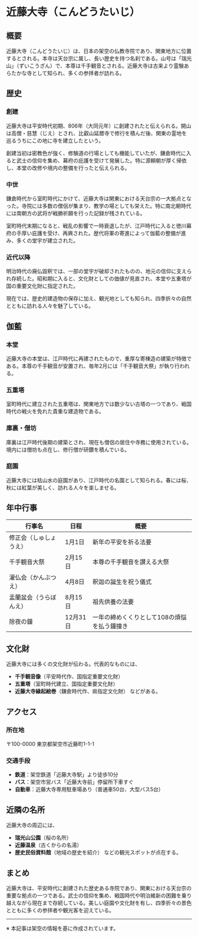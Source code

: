 # 近藤大寺（こんどうたいじ）

## 概要
近藤大寺（こんどうたいじ）は、日本の架空の仏教寺院であり、関東地方に位置するとされる。本寺は天台宗に属し、長い歴史を持つ名刹である。山号は「瑞光山」（ずいこうざん）で、本尊は千手観音とされる。近藤大寺は古来より霊験あらたかな寺として知られ、多くの参拝者が訪れる。

## 歴史
### 創建
近藤大寺は平安時代初期、806年（大同元年）に創建されたと伝えられる。開山は高僧・慈慧（じえ）とされ、比叡山延暦寺で修行を積んだ後、関東の霊地を巡るうちにこの地に寺を建立したという。

創建当初は密教色が強く、修験道の行場としても機能していたが、鎌倉時代に入ると武士の信仰を集め、幕府の庇護を受けて発展した。特に源頼朝が厚く帰依し、本堂の改修や境内の整備を行ったと伝えられる。

### 中世
鎌倉時代から室町時代にかけて、近藤大寺は関東における天台宗の一大拠点となった。寺院には多数の僧侶が集まり、教学の場としても栄えた。特に南北朝時代には南朝方の武将が戦勝祈願を行った記録が残されている。

室町時代末期になると、戦乱の影響で一時衰退したが、江戸時代に入ると徳川幕府の手厚い庇護を受け、再興された。歴代将軍の寄進によって伽藍の整備が進み、多くの堂宇が建立された。

### 近代以降
明治時代の廃仏毀釈では、一部の堂宇が破却されたものの、地元の信仰に支えられ存続した。昭和期に入ると、文化財としての価値が見直され、本堂や五重塔が国の重要文化財に指定された。

現在では、歴史的建造物の保存に加え、観光地としても知られ、四季折々の自然とともに訪れる人々を魅了している。

## 伽藍
### 本堂
近藤大寺の本堂は、江戸時代に再建されたもので、重厚な寄棟造の建築が特徴である。本尊の千手観音が安置され、毎年2月には「千手観音大祭」が執り行われる。

### 五重塔
室町時代に建立された五重塔は、関東地方では数少ない古塔の一つであり、戦国時代の戦火を免れた貴重な建造物である。

### 庫裏・僧坊
庫裏は江戸時代後期の建築とされ、現在も僧侶の居住や寺務に使用されている。境内には僧坊も点在し、修行僧が研鑽を積んでいる。

### 庭園
近藤大寺には枯山水の庭園があり、江戸時代の名園として知られる。春には桜、秋には紅葉が美しく、訪れる人々を楽しませる。

## 年中行事
| 行事名 | 日程 | 概要 |
|--------|------|------|
| 修正会（しゅしょうえ） | 1月1日 | 新年の平安を祈る法要 |
| 千手観音大祭 | 2月15日 | 本尊の千手観音を讃える大祭 |
| 灌仏会（かんぶつえ） | 4月8日 | 釈迦の誕生を祝う儀式 |
| 盂蘭盆会（うらぼんえ） | 8月15日 | 祖先供養の法要 |
| 除夜の鐘 | 12月31日 | 一年の締めくくりとして108の煩悩を払う鐘撞き |

## 文化財
近藤大寺には多くの文化財が伝わる。代表的なものには、
- **千手観音像**（平安時代作、国指定重要文化財）
- **五重塔**（室町時代建立、国指定重要文化財）
- **近藤大寺縁起絵巻**（鎌倉時代作、県指定文化財）
などがある。

## アクセス
### 所在地
〒100-0000 東京都架空市近藤町1-1-1

### 交通手段
- **鉄道**：架空鉄道「近藤大寺駅」より徒歩10分
- **バス**：架空市営バス「近藤大寺前」停留所下車すぐ
- **自動車**：近藤大寺専用駐車場あり（普通車50台、大型バス5台）

## 近隣の名所
近藤大寺の周辺には、
- **瑞光山公園**（桜の名所）
- **近藤温泉**（古くからの名湯）
- **歴史民俗資料館**（地域の歴史を紹介）
などの観光スポットが点在する。

## まとめ
近藤大寺は、平安時代に創建された歴史ある寺院であり、関東における天台宗の重要な拠点の一つである。武士の信仰を集め、戦国時代や明治維新の困難を乗り越えながら現在まで存続している。美しい庭園や文化財を有し、四季折々の景色とともに多くの参拝者や観光客を迎えている。

---
※ 本記事は架空の情報を基に作成されています。

